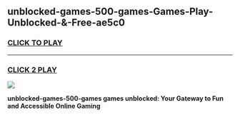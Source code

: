 
## unblocked-games-500-games-Games-Play-Unblocked-&-Free-ae5c0
<h3>
<a href="https://premium76.site?title=unblocked-games-500-games&ref=24A">CLICK TO PLAY</a></h3>
<hr>

<h3>
<a href="https://premium76.site?title=unblocked-games-500-games&ref=24A">CLICK 2 PLAY</a>
  
</h3>

<a href="https://premium76.site?title=unblocked-games-500-games&ref=24A"><img src="https://clearcache.store/games.png"></a>


**unblocked-games-500-games games unblocked: Your Gateway to Fun and Accessible Online Gaming**
